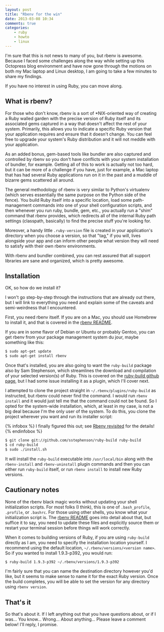 ```yaml
---
layout: post
title: "Rbenv for the win"
date: 2013-03-08 10:34
comments: true
categories: 
    - ruby
    - howto
    - linux
---
```

I'm sure that this is not news to many of you, but rbenv is awesome. Because I 
faced some challenges along the way while setting up this Octopress blog 
environment and have now gone through the motions on both my Mac laptop and 
Linux desktop, I am going to take a few minutes to share my findings.

If you have no interest in using Ruby, you can move along.<!--more-->

## What is rbenv?

For those who don't know, rbenv is a sort of \*NIX-oriented way of creating a 
Ruby walled garden with the precise version of Ruby itself and its associated 
gems captured in a way that doesn't affect the rest of your system. Primarily, 
this allows you to indicate a specific Ruby version that your application 
requires and ensure that it doesn't change. You can feel free to upgrade your 
system's Ruby distribution and it will not meddle with your application.

As an added bonus, gem-based tools like bundler are also captured and 
controlled by rbenv so you don't have conflicts with your system installation 
of bundler, for example. Getting all of this to work is actually not too hard, 
but it can be more of a challenge if you have, just for example, a Mac laptop 
that has had several Ruby applications run on it in the past and a muddle of 
bizarre gems scattered all around.

The general methodology of rbenv is very similar to Python's virtualenv (which 
serves essentially the same purpose on the Python side of the fence). You 
build Ruby itself into a specific location, load some path-management commands 
into one of your shell configuration scripts, and then whenever you run ruby, 
bundle, gem, etc., you actually run a "shim" command that rbenv provides, 
which redirects all of the internal Ruby path settings (classpath, basically) 
to find the precise stuff you're looking for.

Moreover, a handy little `.ruby-version` file is created in your application's 
directory when you choose a version, so that "tag," if you will, lives 
alongside your app and can inform other people what version they will need to 
satisfy with their own rbenv environments.

With rbenv and bundler combined, you can rest assured that all support 
libraries are sane and organized, which is pretty awesome.

## Installation

OK, so how do we install it?

I won't go step-by-step through the instructions that are already out there, 
but I will link to everything you need and explain some of the caveats and 
semi-weirdness that I encountered.

First, you need rbenv itself. If you are on a Mac, you should use Homebrew to 
install it, and that is covered in the [rbenv README][1].

[1]: https://github.com/sstephenson/rbenv

If you are in some flavor of Debian or Ubuntu or probably Gentoo, you can get 
rbenv from your package management system du jour, maybe something like this:

``` bash
$ sudo apt-get update
$ sudo apt-get install rbenv
```

Once that's installed, you are also going to want the `ruby-build` package 
also by Sam Stephenson, which streamlines the download and compilation of your 
selected version(s) of Ruby. This is covered on the [ruby-build github 
page][2], but I had some issue installing it as a plugin, which I'll cover 
next.

[2]: https://github.com/sstephenson/ruby-build

I attempted to clone the project straight in `~/.rbenv/plugins/ruby-build` as 
instructed, but rbenv could never find the command. I would run `rbenv 
install` and it would just tell me that the command could not be found. So I 
opted for the system-wide installation, which, at least in my case, is not a 
big deal because I'm the only user of the system. To do this, you clone the 
project wherever you want and run its installer script:

{% infobox %}
I finally figured this out; see 
[Rbenv revisited](/blog/2013/03/11/rbenv-revisited/) for the details!
{% endinfobox %}

``` bash
$ git clone git://github.com/sstephenson/ruby-build ruby-build
$ cd ruby-build
$ sudo ./install.sh
```

It will install the `ruby-build` executable into `/usr/local/bin` along with 
the `rbenv-install` and `rbenv-uninstall` plugin commands and then you can 
either run `ruby-build` itself, or run `rbenv install` to install new Ruby 
versions.

## Cautionary notes

None of the rbenv black magic works without updating your shell initialization 
scripts. For most folks (I think), this is one of `.bash_profile`, `.profile`, 
or `.bashrc`. For those using other shells, you know what your initialization 
script is. The [rbenv README][1] goes into detail about that, but suffice it 
to say, you need to update these files and explicitly source them or restart 
your terminal session before things will work correctly.

When it comes to building versions of Ruby, if you are using `ruby-build` 
directly as I am, you need to specify the installation location yourself. I 
recommend using the default location, `~/.rbenv/versions/<version name>`. So 
if you wanted to install 1.9.3-p392, you would run:

``` bash
$ ruby-build 1.9.3-p392 ~/.rbenv/versions/1.9.3-p392
```

I'm fairly sure that you can name the destination directory however you'd 
like, but it seems to make sense to name it for the exact Ruby version. Once 
the build completes, you will be able to set the version for any directory 
using `rbenv version`.

## That's it

So that's about it. If I left anything out that you have questions about, or 
if I was... You know... Wrong... About anything... Please leave a comment 
below! I'll reply, I promise.
